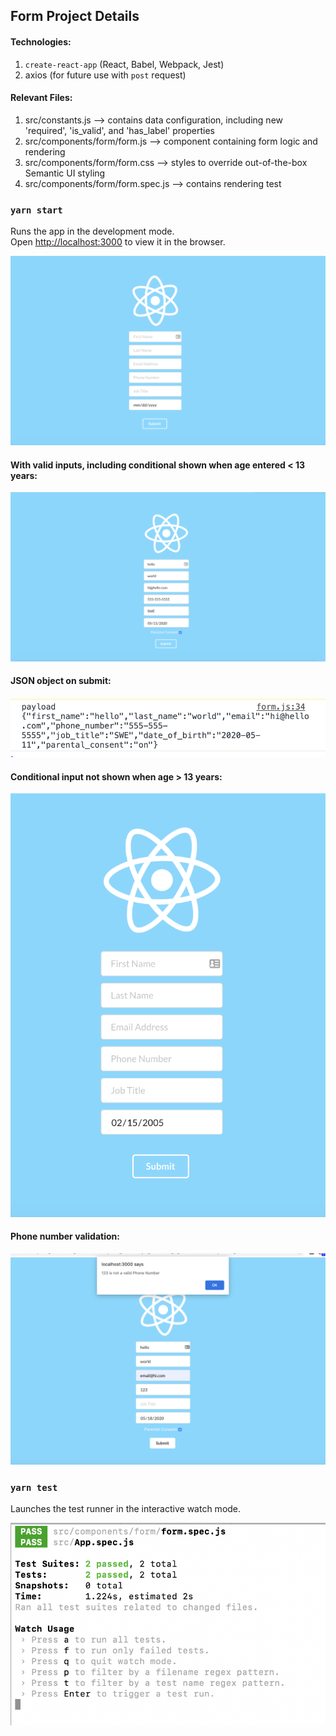 
## Form Project Details

#### Technologies:
1. `create-react-app` (React, Babel, Webpack, Jest)
2. axios (for future use with `post` request)

#### Relevant Files:
1. src/constants.js --> contains data configuration, including new 'required', 'is_valid', and 'has_label' properties
2. src/components/form/form.js --> component containing form logic and rendering
3. src/components/form/form.css --> styles to override out-of-the-box Semantic UI styling
4. src/components/form/form.spec.js --> contains rendering test

### `yarn start`

Runs the app in the development mode.<br />
Open [http://localhost:3000](http://localhost:3000) to view it in the browser.

![alt text](public/initial.png)

#### With valid inputs, including conditional shown when age entered < 13 years:
![alt text](public/valid.png)

#### JSON object on submit:
![alt text](public/payload.png)

#### Conditional input not shown when age > 13 years:
![alt text](public/no_parental.png)

#### Phone number validation:
![alt text](public/invalid.png)




### `yarn test`

Launches the test runner in the interactive watch mode.<br />

![alt text](public/tests.png)



